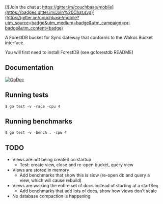 
[![Join the chat at https://gitter.im/couchbase/mobile](https://badges.gitter.im/Join%20Chat.svg)](https://gitter.im/couchbase/mobile?utm_source=badge&utm_medium=badge&utm_campaign=pr-badge&utm_content=badge)

A ForestDB bucket for Sync Gateway that conforms to the Walrus Bucket interface.

You will first need to install ForestDB (see goforestdb README)

## Documentation

[![GoDoc](https://godoc.org/github.com/tleyden/forestdb-bucket?status.png)](https://godoc.org/github.com/tleyden/forestdb-bucket) 

## Running tests

```
$ go test -v -race -cpu 4
```

## Running benchmarks


```
$ go test -v -bench . -cpu 4
```

## TODO

* Views are not being created on startup
  * Test: create view, close and re-open bucket, query view
* Views are stored in memory
  * Add benchmarks that show this is slow (re-open db and query a view, which will cause rebuild)
* Views are walking the entire set of docs instead of starting at a startSeq
  * Add benchmarks that add lots of docs, show how views don't scale
* No database compaction is happening

